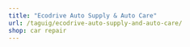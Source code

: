 ```yaml
---
title: "Ecodrive Auto Supply & Auto Care"
url: /taguig/ecodrive-auto-supply-and-auto-care/
shop: car repair
---
```

